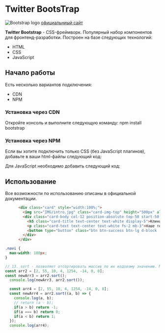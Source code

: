 <!-- Создаём заголовок с помощью символа "#" -->
# Twitter BootsTrap 
![Bootstrap logo](https://getbootstrap.com/docs/5.3/assets/brand/bootstrap-logo-shadow.png)
[официальниый сайт](https://getbootstrap.com/) <!--Оформление гиперссылок-->
<!-- Стилизация текста -->
**Twitter Bootstrap** - CSS-фреймворк. Популярный набор компонентов для фронтенд-разработки.
Построен на базе следующих технологий:
* HTML
* CSS
* JavaScript
## Начало работы
Есть несколько вариантов подключения:
* CDN <!-- Элементы списка делаются с помощью табуляции -->
* NPM
### Установка через CDN 
Откройте консоль и выполните следующую команду: npm install bootstrap
### Установка через NPM
Если вы хотите подключить только CSS (без JavaScript плагинов), добавьте в ваши html-файлы следующий код:

Для JavaScript необходимо добавить следующий код:
## Использование
Все возможности по использованию описаны в официальной документации.
<!-- Вставка примеров кода -->
``` html
      <div class="card" style="width:100%;">
        <img src="IMG/intro.jpg" class="card-img-top" height="500px" alt="intro">
        <div class="card-body col-12 position-absolute top-50 start-50 translate-middle ">
          <h5 class="card-title text-center text-white display-5">Клиника RUBIN</h5>
          <p class="card-text text-center text-white fs-2 mb-3">Наше тело все время говорит с нами. Если бы мы только нашли время послушать.</p>
          <button type="button" class="btn btn-success btn-lg d-block  text-white mx-auto ps-3 pe-3">Записаться</button>
        </div>
      </div>
```
```css
.navi {
  max-width: 180px;
}
```
```javascript
// 13. sort - позволяет отсортировать массив по их кодовому значению. Мутирует массив
const arr2 = [2, 55, 10, 4, 1254, -14, 0, 8];
const newArr3 = arr2.sort();
  console.log(newArr3, arr2.sort());

  const arr4 = [2, 55, 10, 4, 1254, -14, 0, 8];
  const newArr4 = arr2.sort((a, b) => {
    console.log(a, b);
    // return (a - b);
    if(a > b) return -1;
    if(a === b) return 0;
    if(a < b) return 1;
  });
  console.log(arr4);
```


